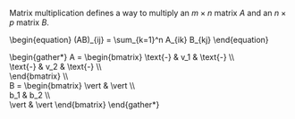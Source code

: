 Matrix multiplication defines a way to multiply an $m\times n$ matrix $A$ and an $n \times p$ matrix $B$.

\begin{equation}
(AB)\_{ij} = \sum_{k=1}^n A_{ik} B_{kj}
\end{equation}

\begin{gather\*}
A = \begin{bmatrix}
    \text{-} & v_1 & \text{-} \\\\\
    \text{-} & v_2 & \text{-} \\\\\
\end{bmatrix} \\\\\
B = \begin{bmatrix}
    \vert & \vert \\\\\
    b_1   & b_2   \\\\\
    \vert & \vert
\end{bmatrix}
\end{gather\*}